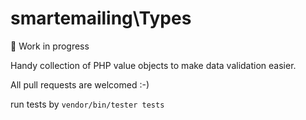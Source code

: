 # smartemailing\Types 

🚧 Work in progress

Handy collection of PHP value objects to make data validation easier.

All pull requests are welcomed :-)

run tests by `vendor/bin/tester tests`

